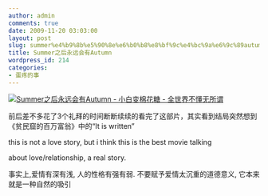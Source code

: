 ```yaml
---
author: admin
comments: true
date: 2009-11-20 03:03:00
layout: post
slug: summer%e4%b9%8b%e5%90%8e%e6%b0%b8%e8%bf%9c%e4%bc%9a%e6%9c%89autumn
title: Summer之后永远会有Autumn
wordpress_id: 214
categories:
- 蛋疼的事
---
```


[![Summer之后永远会有Autumn - 小白变棉花糖 - 全世界不懂无所谓](http://img389.ph.126.net/OXEvYIOMcOJSpPx1f_UaSw==/1050183138108550851.jpg)](http://img389.ph.126.net/OXEvYIOMcOJSpPx1f_UaSw==/1050183138108550851.jpg)

  


前后差不多花了3个礼拜的时间断断续续的看完了这部片，其实看到结局突然想到《贫民窟的百万富翁》中的“It is written”

  


this is not a love story, but i think this is the best movie talking 

about love/relationship, a real story.

  


事实上,爱情有深有浅, 人的性格有强有弱. 不要赋予爱情太沉重的道德意义, 它本来就是一种自然的吸引

  

